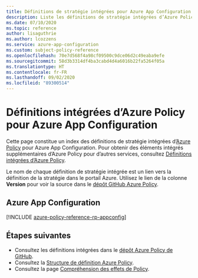 ```yaml
---
title: Définitions de stratégie intégrées pour Azure App Configuration
description: Liste les définitions de stratégie intégrées d’Azure Policy pour Azure App Configuration. Ces définitions de stratégie intégrées fournissent des approches courantes pour la gestion de vos ressources Azure.
ms.date: 07/10/2020
ms.topic: reference
author: lisaguthrie
ms.author: lcozzens
ms.service: azure-app-configuration
ms.custom: subject-policy-reference
ms.openlocfilehash: 70e7d568f4a98cf09500c9dce06d2c49eaba9efe
ms.sourcegitcommit: 58d3b3314df4ba3cabd4d4a6016b22fa5264f05a
ms.translationtype: HT
ms.contentlocale: fr-FR
ms.lasthandoff: 09/02/2020
ms.locfileid: "89300514"
---
```

# <a name="azure-policy-built-in-definitions-for-azure-app-configuration"></a>Définitions intégrées d’Azure Policy pour Azure App Configuration

Cette page constitue un index des définitions de stratégie intégrées d’[Azure Policy](../governance/policy/overview.md) pour Azure App Configuration. Pour obtenir des éléments intégrés supplémentaires d’Azure Policy pour d’autres services, consultez [Définitions intégrées d’Azure Policy](../governance/policy/samples/built-in-policies.md).

Le nom de chaque définition de stratégie intégrée est un lien vers la définition de la stratégie dans le portail Azure. Utilisez le lien de la colonne **Version** pour voir la source dans le [dépôt GitHub Azure Policy](https://github.com/Azure/azure-policy).

## <a name="azure-app-configuration"></a>Azure App Configuration

[!INCLUDE [azure-policy-reference-rp-appconfig](../../includes/policy/reference/byrp/microsoft.appconfiguration.md)]

## <a name="next-steps"></a>Étapes suivantes

- Consultez les définitions intégrées dans le [dépôt Azure Policy de GitHub](https://github.com/Azure/azure-policy).
- Consultez la [Structure de définition Azure Policy](../governance/policy/concepts/definition-structure.md).
- Consultez la page [Compréhension des effets de Policy](../governance/policy/concepts/effects.md).
